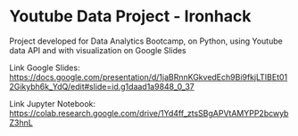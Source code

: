 # Youtube Data Project - Ironhack
Project developed for Data Analytics Bootcamp, on Python, using Youtube data API and with visualization on Google Slides

Link Google Slides:
https://docs.google.com/presentation/d/1jaBRnnKGkvedEch9Bi9fkjLTIBEt012Gikybh6k_YdQ/edit#slide=id.g1daad1a9848_0_37

Link Jupyter Notebook:
https://colab.research.google.com/drive/1Yd4ff_ztsSBgAPVtAMYPP2bcwybZ3hnL
